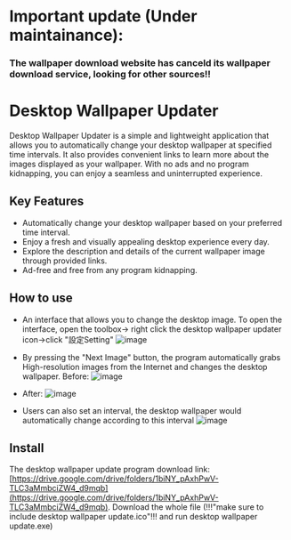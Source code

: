 # Important update (Under maintainance): 

### The wallpaper download website has canceld its wallpaper download service, looking for other sources!!

# Desktop Wallpaper Updater

Desktop Wallpaper Updater is a simple and lightweight application that allows you to automatically change your desktop wallpaper at specified time intervals. It also provides convenient links to learn more about the images displayed as your wallpaper. With no ads and no program kidnapping, you can enjoy a seamless and uninterrupted experience.

## Key Features

- Automatically change your desktop wallpaper based on your preferred time interval.
- Enjoy a fresh and visually appealing desktop experience every day.
- Explore the description and details of the current wallpaper image through provided links.
- Ad-free and free from any program kidnapping.

## How to use
* An interface that allows you to change the desktop image. To open the interface, open the toolbox-> right click the desktop wallpaper updater icon->click "設定Setting"
![image](https://github.com/Ching-Chieh-Wang/desktop-background-updater/assets/81002444/2eaf3d5d-0e01-4daa-801e-3fdfb54d0279)
* By pressing the "Next Image" button, the program automatically grabs High-resolution images from the Internet and changes the desktop wallpaper.
Before:
![image](https://github.com/Ching-Chieh-Wang/desktop-background-updater/assets/81002444/6eb61643-ddf1-4f10-93b6-4d3d3f5ec498)
* After:
![image](https://github.com/Ching-Chieh-Wang/desktop-background-updater/assets/81002444/c54b9400-359e-4c14-a662-7910205bac86)

* Users can also set an interval, the desktop wallpaper would automatically change according to this interval
![image](https://github.com/Ching-Chieh-Wang/desktop-background-updater/assets/81002444/eb15537a-adaf-4de5-b3c0-ff708b72154e)

## Install
The desktop wallpaper update program download link: [https://drive.google.com/drive/folders/1biNY_pAxhPwV-TLC3aMmbciZW4_d9mqb](https://drive.google.com/drive/folders/1biNY_pAxhPwV-TLC3aMmbciZW4_d9mqb). Download the whole file (!!!"make sure to include desktop wallpaper update.ico"!!! and run
 desktop wallpaper update.exe)

